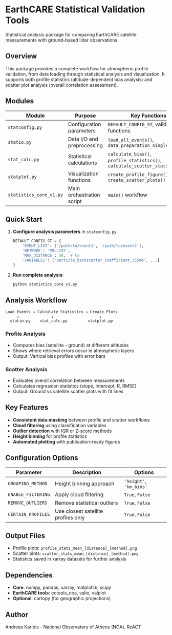 # EarthCARE Statistical Validation Tools

Statistical analysis package for comparing EarthCARE satellite measurements with ground-based lidar observations.

## Overview

This package provides a complete workflow for atmospheric profile validation, from data loading through statistical analysis and visualization. It supports both profile statistics (altitude-dependent bias analysis) and scatter plot analysis (overall correlation assessment).

## Modules

| Module | Purpose | Key Functions |
|--------|---------|---------------|
| `statconfig.py` | Configuration parameters | `DEFAULT_CONFIG_ST`, validation functions |
| `statio.py` | Data I/O and preprocessing | `load_all_events()`, `data_preparation_single_event()` |
| `stat_calc.py` | Statistical calculations | `calculate_bias()`, `profile_statistics()`, `calculate_scatter_stats()` |
| `statplot.py` | Visualization functions | `create_profile_figure()`, `create_scatter_plots()` |
| `statistics_core_v1.py` | Main orchestration script | `main()` workflow |

## Quick Start

1. **Configure analysis parameters** in `statconfig.py`:
   ```python
   DEFAULT_CONFIG_ST = {
       'EVENT_LIST': ['/path/to/event1', '/path/to/event2'],
       'NETWORK': 'POLLYXT',
       'MAX_DISTANCE': 50,  # km
       'VARIABLES': ['particle_backscatter_coefficient_355nm', ...]
   }
   ```

2. **Run complete analysis**:
   ```bash
   python statistics_core_v1.py
   ```

## Analysis Workflow

```
Load Events → Calculate Statistics → Create Plots
     ↓              ↓                    ↓
  statio.py    stat_calc.py         statplot.py
```

### Profile Analysis
- Computes bias (satellite - ground) at different altitudes
- Shows where retrieval errors occur in atmospheric layers
- Output: Vertical bias profiles with error bars

### Scatter Analysis  
- Evaluates overall correlation between measurements
- Calculates regression statistics (slope, intercept, R, RMSE)
- Output: Ground vs satellite scatter plots with fit lines

## Key Features

- **Consistent data masking** between profile and scatter workflows
- **Cloud filtering** using classification variables
- **Outlier detection** with IQR or Z-score methods
- **Height binning** for profile statistics
- **Automated plotting** with publication-ready figures

## Configuration Options

| Parameter | Description | Options |
|-----------|-------------|---------|
| `GROUPING_METHOD` | Height binning approach | `'height'`, `'km_bins'` |
| `ENABLE_FILTERING` | Apply cloud filtering | `True`, `False` |
| `REMOVE_OUTLIERS` | Remove statistical outliers | `True`, `False` |
| `CERTAIN_PROFILES` | Use closest satellite profiles only | `True`, `False` |

## Output Files

- Profile plots: `profile_stats_mean_[distance]_[method].png`
- Scatter plots: `scatter_stats_mean_[distance]_[method].png`
- Statistics saved in xarray datasets for further analysis

## Dependencies

- **Core**: numpy, pandas, xarray, matplotlib, scipy
- **EarthCARE tools**: ectools_noa, valio, valplot
- **Optional**: cartopy (for geographic projections)

## Author

Andreas Karipis - National Observatory of Athens (NOA), ReACT

